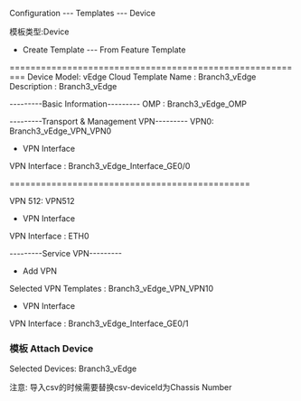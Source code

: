 Configuration --- Templates --- Device

模板类型:Device
+ Create Template --- From Feature Template

=========================================================
Device Model: vEdge Cloud
Template Name : Branch3_vEdge
Description : Branch3_vEdge

---------Basic Information---------
OMP : Branch3_vEdge_OMP

---------Transport & Management VPN---------
VPN0: Branch3_vEdge_VPN_VPN0

+ VPN Interface

VPN Interface : Branch3_vEdge_Interface_GE0/0

==============================================

VPN 512: VPN512

+ VPN Interface

VPN Interface : ETH0

---------Service VPN---------
+ Add VPN

Selected VPN Templates : Branch3_vEdge_VPN_VPN10

+ VPN Interface

VPN Interface : Branch3_vEdge_Interface_GE0/1

### 模板 Attach Device
Selected Devices: Branch3_vEdge

注意: 导入csv的时候需要替换csv-deviceId为Chassis Number